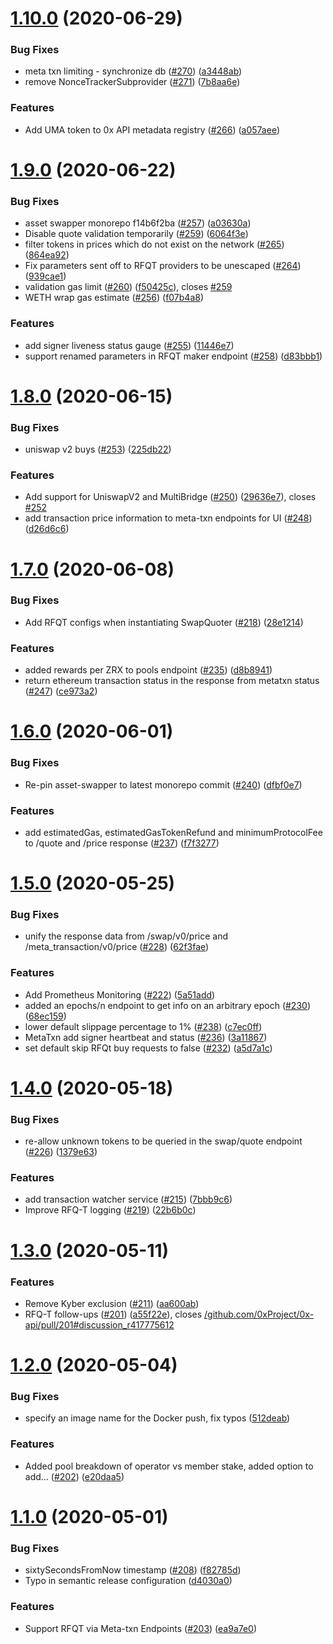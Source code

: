 # [1.10.0](https://github.com/0xProject/0x-api/compare/v1.9.0...v1.10.0) (2020-06-29)


### Bug Fixes

* meta txn limiting - synchronize db ([#270](https://github.com/0xProject/0x-api/issues/270)) ([a3448ab](https://github.com/0xProject/0x-api/commit/a3448ab002072d39f50bc33b5970b431b24ba813))
* remove NonceTrackerSubprovider ([#271](https://github.com/0xProject/0x-api/issues/271)) ([7b8aa6e](https://github.com/0xProject/0x-api/commit/7b8aa6e9c09443d951bf92db5342af5186586caf))


### Features

* Add UMA token to 0x API metadata registry ([#266](https://github.com/0xProject/0x-api/issues/266)) ([a057aee](https://github.com/0xProject/0x-api/commit/a057aeec257a738896288ea6c665d96eba5f9d0a))

# [1.9.0](https://github.com/0xProject/0x-api/compare/v1.8.0...v1.9.0) (2020-06-22)


### Bug Fixes

* asset swapper monorepo f14b6f2ba ([#257](https://github.com/0xProject/0x-api/issues/257)) ([a03630a](https://github.com/0xProject/0x-api/commit/a03630a918c98918ce114a7b6bc5a73ce197da94))
* Disable quote validation temporarily ([#259](https://github.com/0xProject/0x-api/issues/259)) ([6064f3e](https://github.com/0xProject/0x-api/commit/6064f3e58054da3ab0b44bac0b7d24d1cf672497))
* filter tokens in prices which do not exist on the network ([#265](https://github.com/0xProject/0x-api/issues/265)) ([864ea92](https://github.com/0xProject/0x-api/commit/864ea9203af8f30890f851bd32ffde199712504d))
* Fix parameters sent off to RFQT providers to be unescaped ([#264](https://github.com/0xProject/0x-api/issues/264)) ([939cae1](https://github.com/0xProject/0x-api/commit/939cae1ca9a35d762c05be79a27de45870b9079e))
* validation gas limit ([#260](https://github.com/0xProject/0x-api/issues/260)) ([f50425c](https://github.com/0xProject/0x-api/commit/f50425c977723f7402b80dec2cb24ffcd23b969e)), closes [#259](https://github.com/0xProject/0x-api/issues/259)
* WETH wrap gas estimate ([#256](https://github.com/0xProject/0x-api/issues/256)) ([f07b4a8](https://github.com/0xProject/0x-api/commit/f07b4a810edb22002266a126b1e2128e25be1323))


### Features

* add signer liveness status gauge ([#255](https://github.com/0xProject/0x-api/issues/255)) ([11446e7](https://github.com/0xProject/0x-api/commit/11446e786a5ca62d0d12b1303bdf97827e3daf06))
* support renamed parameters in RFQT maker endpoint ([#258](https://github.com/0xProject/0x-api/issues/258)) ([d83bbb1](https://github.com/0xProject/0x-api/commit/d83bbb1ee01ca8885d0a95db6ee08ca4d9b25bf4))

# [1.8.0](https://github.com/0xProject/0x-api/compare/v1.7.0...v1.8.0) (2020-06-15)


### Bug Fixes

* uniswap v2 buys ([#253](https://github.com/0xProject/0x-api/issues/253)) ([225db22](https://github.com/0xProject/0x-api/commit/225db22b71f36344f71c53178c41eb1648b1cbba))


### Features

* Add support for UniswapV2 and MultiBridge ([#250](https://github.com/0xProject/0x-api/issues/250)) ([29636e7](https://github.com/0xProject/0x-api/commit/29636e7a2d69e2077ee1a496b99767e02239f737)), closes [#252](https://github.com/0xProject/0x-api/issues/252)
* add transaction price information to meta-txn endpoints for UI ([#248](https://github.com/0xProject/0x-api/issues/248)) ([d26d6c6](https://github.com/0xProject/0x-api/commit/d26d6c6958798dddbb889cdf74e01285eacbd7f6))

# [1.7.0](https://github.com/0xProject/0x-api/compare/v1.6.0...v1.7.0) (2020-06-08)


### Bug Fixes

* Add RFQT configs when instantiating SwapQuoter ([#218](https://github.com/0xProject/0x-api/issues/218)) ([28e1214](https://github.com/0xProject/0x-api/commit/28e1214186c3285ca61de9bd7ca38ec84f9cbf32))


### Features

* added rewards per ZRX to pools endpoint ([#235](https://github.com/0xProject/0x-api/issues/235)) ([d8b8941](https://github.com/0xProject/0x-api/commit/d8b8941f9492720254b6a8d7c491ad16a3deedd4))
* return ethereum transaction status in the response from metatxn status ([#247](https://github.com/0xProject/0x-api/issues/247)) ([ce973a2](https://github.com/0xProject/0x-api/commit/ce973a2cac07fd9dcf783f284f3db125c242317f))

# [1.6.0](https://github.com/0xProject/0x-api/compare/v1.5.0...v1.6.0) (2020-06-01)


### Bug Fixes

* Re-pin asset-swapper to latest monorepo commit ([#240](https://github.com/0xProject/0x-api/issues/240)) ([dfbf0e7](https://github.com/0xProject/0x-api/commit/dfbf0e719fe1a2371e0a2e5dcc9a2824f9de4529))


### Features

* add estimatedGas, estimatedGasTokenRefund and minimumProtocolFee to /quote and /price  response ([#237](https://github.com/0xProject/0x-api/issues/237)) ([f7f3277](https://github.com/0xProject/0x-api/commit/f7f3277510fcc05f03f0a187e64364e02305e3ee))

# [1.5.0](https://github.com/0xProject/0x-api/compare/v1.4.0...v1.5.0) (2020-05-25)


### Bug Fixes

* unify the response data from /swap/v0/price and /meta_transaction/v0/price ([#228](https://github.com/0xProject/0x-api/issues/228)) ([62f3fae](https://github.com/0xProject/0x-api/commit/62f3fae42a8ab7e73b644f0e8c523d655e6319e8))


### Features

* Add Prometheus Monitoring ([#222](https://github.com/0xProject/0x-api/issues/222)) ([5a51add](https://github.com/0xProject/0x-api/commit/5a51add4f0351d1e8567817411cdd24a984c2c28))
* added an epochs/n endpoint to get info on an arbitrary epoch ([#230](https://github.com/0xProject/0x-api/issues/230)) ([68ec159](https://github.com/0xProject/0x-api/commit/68ec1595b99c15e50c5cfeae682cf16b68d83be1))
* lower default slippage percentage to 1% ([#238](https://github.com/0xProject/0x-api/issues/238)) ([c7ec0ff](https://github.com/0xProject/0x-api/commit/c7ec0ff80d13d141dbc062b88ef5a97fd5b387a3))
* MetaTxn add signer heartbeat and status ([#236](https://github.com/0xProject/0x-api/issues/236)) ([3a11867](https://github.com/0xProject/0x-api/commit/3a118670ec6376203400650f39b93e06fc1c76af))
* set default skip RFQt buy requests to false ([#232](https://github.com/0xProject/0x-api/issues/232)) ([a5d7a1c](https://github.com/0xProject/0x-api/commit/a5d7a1ce8d539382fada237f77fbcb637aaf3791))

# [1.4.0](https://github.com/0xProject/0x-api/compare/v1.3.0...v1.4.0) (2020-05-18)

### Bug Fixes

-   re-allow unknown tokens to be queried in the swap/quote endpoint ([#226](https://github.com/0xProject/0x-api/issues/226)) ([1379e63](https://github.com/0xProject/0x-api/commit/1379e638693e030ab343adfa9893a6f42081ea01))

### Features

-   add transaction watcher service ([#215](https://github.com/0xProject/0x-api/issues/215)) ([7bbb9c6](https://github.com/0xProject/0x-api/commit/7bbb9c6f0992ae2a9a9ae9f2fe6d59f99a8e121a))
-   Improve RFQ-T logging ([#219](https://github.com/0xProject/0x-api/issues/219)) ([22b6b0c](https://github.com/0xProject/0x-api/commit/22b6b0c1fb15513bc1225ca5f3a8918639fe8f32))

# [1.3.0](https://github.com/0xProject/0x-api/compare/v1.2.0...v1.3.0) (2020-05-11)

### Features

-   Remove Kyber exclusion ([#211](https://github.com/0xProject/0x-api/issues/211)) ([aa600ab](https://github.com/0xProject/0x-api/commit/aa600abd74bb963303720d8a3cdf3b5f5044ae4f))
-   RFQ-T follow-ups ([#201](https://github.com/0xProject/0x-api/issues/201)) ([a55f22e](https://github.com/0xProject/0x-api/commit/a55f22ee866f0ce8a8e5164829bc511838019a47)), closes [/github.com/0xProject/0x-api/pull/201#discussion_r417775612](https://github.com//github.com/0xProject/0x-api/pull/201/issues/discussion_r417775612)

# [1.2.0](https://github.com/0xProject/0x-api/compare/v1.1.0...v1.2.0) (2020-05-04)

### Bug Fixes

-   specify an image name for the Docker push, fix typos ([512deab](https://github.com/0xProject/0x-api/commit/512deab78da744e86ca7e2f58d2c6e09e4f78c05))

### Features

-   Added pool breakdown of operator vs member stake, added option to add… ([#202](https://github.com/0xProject/0x-api/issues/202)) ([e20daa5](https://github.com/0xProject/0x-api/commit/e20daa5bb1cf6271b83d977459227fd80d1794cd))

# [1.1.0](https://github.com/0xProject/0x-api/compare/v1.0.0...v1.1.0) (2020-05-01)

### Bug Fixes

-   sixtySecondsFromNow timestamp ([#208](https://github.com/0xProject/0x-api/issues/208)) ([f82785d](https://github.com/0xProject/0x-api/commit/f82785ddd9ee465ae70907d443e79df3369e093c))
-   Typo in semantic release configuration ([d4030a0](https://github.com/0xProject/0x-api/commit/d4030a085d7f6847504087e97608c93c7031b57e))

### Features

-   Support RFQT via Meta-txn Endpoints ([#203](https://github.com/0xProject/0x-api/issues/203)) ([ea9a7e0](https://github.com/0xProject/0x-api/commit/ea9a7e0ad32855796c4cf9ef125b075f5761e71d))
